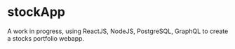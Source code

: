 # stockApp

A work in progress, using ReactJS, NodeJS, PostgreSQL, GraphQL to create a stocks portfolio webapp.
